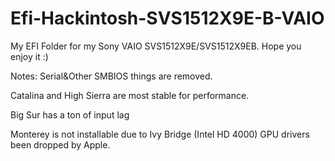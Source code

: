 # Efi-Hackintosh-SVS1512X9E-B-VAIO
My EFI Folder for my Sony VAIO SVS1512X9E/SVS1512X9EB. Hope you enjoy it :)

Notes: Serial&Other SMBIOS things are removed.

Catalina and High Sierra are most stable for performance.

Big Sur has a ton of input lag

Monterey is not installable due to Ivy Bridge (Intel HD 4000) GPU drivers been dropped by Apple.